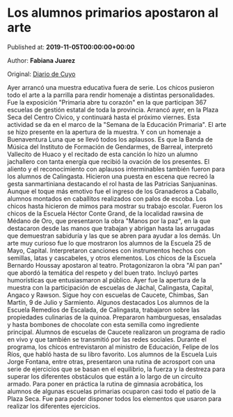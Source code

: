 
# Los alumnos primarios apostaron al arte

Published at: **2019-11-05T00:00:00+00:00**

Author: **Fabiana Juarez**

Original: [Diario de Cuyo](https://www.diariodecuyo.com.ar/sanjuan/Los-alumnos-primarios-apostaron-al-arte-20191104-0070.html)

Ayer arrancó una muestra educativa fuera de serie. Los chicos pusieron todo el arte a la parrilla para rendir homenaje a distintas personalidades. Fue la exposición "Primaria abre tu corazón" en la que participan 367 escuelas de gestión estatal de toda la provincia. Arrancó ayer, en la Plaza Seca del Centro Cívico, y continuará hasta el próximo viernes. Esta actividad se da en el marco de la "Semana de la Educación Primaria".
El arte se hizo presente en la apertura de la muestra. Y con un homenaje a Buenaventura Luna que se llevó todos los aplausos. Es que la Banda de Música del Instituto de Formación de Gendarmes, de Barreal, interpretó Vallecito de Huaco y el recitado de esta canción lo hizo un alumno jachallero con tanta energía que recibió la ovación de los presentes.
El aliento y el reconocimiento con aplausos interminables también fueron para los alumnos de Calingasta. Hicieron una puesta en escena que recreó la gesta sanmartiniana destacando el rol hasta de las Patricias Sanjuaninas. Aunque el toque más emotivo fue el ingreso de los Granaderos a Caballo, alumnos montados en caballitos realizados con palos de escoba.
Los chicos hasta hicieron de mimos para mostrar su trabajo escolar. Fueron los chicos de la Escuela Héctor Conte Grand, de la localidad rawsina de Médano de Oro, que presentaron la obra "Manos por la paz", en la que destacaron desde las manos que trabajan y abrigan hasta las arrugadas que demuestran sabiduría y las que se abren para ayudar a los demás.
Un arte muy curioso fue lo que mostraron los alumnos de la Escuela 25 de Mayo, Capital. Interpretaron canciones con instrumentos hechos con semillas, latas y cascabeles, y otros elementos.
Los chicos de la Escuela Bernardo Houssay apostaron al teatro. Protagonizaron la obra "Al pan pan" que abordó la temática del respeto y del buen trato. Incluyó partes humorísticas que entusiasmaron al público.
Ayer fue la apertura de la muestra con la participación de escuelas de Jáchal, Calingasta, Capital, Angaco y Rawson. Sigue hoy con escuelas de Caucete, Chimbas, San Martín, 9 de Julio y Sarmiento.
Algunos destacados
Los alumnos de la Escuela Remedios de Escalada, de Calingasta, trabajaron sobre las propiedades culinarias de la quinoa. Prepararon hamburguesas, ensaladas y hasta bombones de chocolate con esta semilla como ingrediente principal.
Alumnos de escuelas de Caucete realizaron un programa de radio en vivo y que también se transmitió por las redes sociales. Durante el programa, los chicos entrevistaron al ministro de Educación, Felipe de los Ríos, que habló hasta de su libro favorito.
Los alumnos de la Escuela Luis Jorge Fontana, entre otras, presentaron una rutina de acrosport con una serie de ejercicios que se basan en el equilibrio, la fuerza y la destreza para superar los diferentes obstáculos que están a lo largo de un circuito armado.
Para poner en práctica la rutina de gimnasia acrobática, los alumnos de algunas escuelas primarias ocuparon casi todo el patio de la Plaza Seca. Fue para poder disponer todos los elementos que usaron para realizar los diferentes ejercicios.
